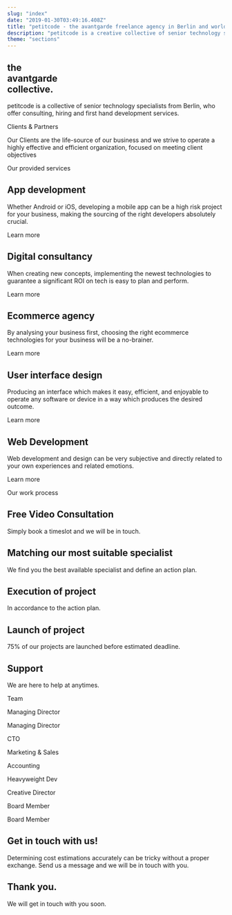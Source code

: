 ```yaml
---
slug: "index"
date: "2019-01-30T03:49:16.408Z"
title: "petitcode - the avantgarde freelance agency in Berlin and worldwide"
description: "petitcode is a creative collective of senior technology specialists. We only offer the best."
theme: "sections"
---
```


<Sections>
<Section video="server-room.mp4">
<SectionContent>

# the <br/> avantgarde <br/> collective.

</SectionContent>
</Section>
<Section>
<SectionContent>

<KnockoutText>petitcode is a collective of senior technology specialists from Berlin, who offer consulting, hiring and first hand development services. </KnockoutText>
</SectionContent>
</Section>
<Section>
<SectionContent>
<KnockoutText>Clients & Partners</KnockoutText>

Our Clients are the life-source of our business and we strive to operate a highly effective and efficient organization, focused on meeting client objectives

<Grid minWidth="120px">

<GridImage maxWidth="150px" alt="Infologis" image="infologis.svg" />

<GridImage maxWidth="150px" alt="Jung von Matt" image="jung-von-matt.svg" />

<GridImage maxWidth="150px" alt="Villeroy Boch" image="villeroy-boch.svg" />

<GridImage maxWidth="150px" alt="Vorwerk" image="vorwerk.svg" />

<GridImage maxWidth="150px" alt="Treatwell" image="treatwell-logo.svg" />

<GridImage maxWidth="150px" alt="leAD" image="lead.svg" />

<GridImage maxWidth="150px" alt="Find Some Buddy" image="FSB.svg" />

<GridImage maxWidth="150px" alt="Hashfox" image="hashfox.svg" />

<GridImage maxWidth="150px" alt="CampusSpeicher" image="campusspeicher.svg" />

<GridImage maxWidth="150px" alt="Betahaus" image="betahaus_Logo.png" />

</Grid>
</SectionContent>
</Section>
<Section>
<SectionContent>

<KnockoutText> Our provided services </KnockoutText>

<Grid minWidth="300px">

<Card>
<Link className="nohover" humanId="app-development">
  <CardImage image="development.svg" />
</Link>
<CardContent>
<h2><Link humanId="app-development">App development</Link></h2>

Whether Android or iOS, developing a mobile app can be a high risk project for your business, making the sourcing of the right developers absolutely crucial.

<Link humanId="app-development">Learn more</Link>

</CardContent>
</Card>

<Card>
<Link className="nohover" humanId="digital-consultancy">
  <CardImage image="therapist.svg" />
</Link>
<CardContent>
<h2><Link humanId="digital-consultancy">Digital consultancy</Link></h2>

When creating new concepts, implementing the newest technologies to guarantee a significant ROI on tech is easy to plan and perform.

<Link humanId="digital-consultancy">Learn more</Link>

</CardContent>
</Card>

<Card>
<Link className="nohover" humanId="ecommerce-agency">
  <CardImage image="online-shop.svg" />
</Link>
<CardContent>
<h2><Link humanId="ecommerce-agency">Ecommerce agency</Link></h2>

By analysing your business first, choosing the right ecommerce technologies for your business will be a no-brainer.

<Link humanId="ecommerce-agency">Learn more</Link>

</CardContent>
</Card>

<Card>
<Link className="nohover" humanId="user-interface-design">
  <CardImage image="graphic-design.svg" />
</Link>
<CardContent>
<h2><Link humanId="user-interface-design">User interface design</Link></h2>

Producing an interface which makes it easy, efficient, and enjoyable to operate any software or device in a way which produces the desired outcome.

<Link humanId="user-interface-design">Learn more</Link>

</CardContent>
</Card>

<Card>
<Link className="nohover" humanId="web-agency">
  <CardImage image="app-development.svg" />
</Link>
<CardContent>
<h2><Link humanId="web-agency">Web Development</Link></h2>

Web development and design can be very subjective and directly related to your own experiences and related emotions.

<Link humanId="web-agency">Learn more</Link>

</CardContent>
</Card>

</Grid>
</SectionContent>
</Section>
<Section>
<SectionContent>

<KnockoutText> Our work process </KnockoutText>

<Timeline>
<TimelineEntry>

## Free Video Consultation

Simply book a timeslot and we will be in touch.

</TimelineEntry>
<TimelineEntry>

## Matching our most suitable specialist

We find you the best available specialist and define an action plan.

</TimelineEntry>
<TimelineEntry>

## Execution of project

In accordance to the action plan.

</TimelineEntry>
<TimelineEntry>

## Launch of project

75% of our projects are launched before estimated deadline.

</TimelineEntry>
<TimelineEntry>

## Support

We are here to help at anytimes.

</TimelineEntry>
</Timeline>
</SectionContent>
</Section>
<Section>
<SectionContent>

<KnockoutText> Team </KnockoutText>

<Grid>

<Person name="Sebastian Melz" image="seb-square.jpg">

Managing Director

</Person>
<Person name="Axel Stett" image="axel-square.jpg">

Managing Director

</Person>
<Person name="Ottavio Braun" image="ottavio-braun.jpg">

CTO

</Person>
<Person name="Guy de Macedo Behrndt" image="guy-square.jpg">

Marketing & Sales

</Person>
<Person name="Lukas Polakowski" image="lukas-square.jpg">

Accounting

</Person>
<Person name="Rodolfo Lopez" image="rodolfo-lopez.jpg">

Heavyweight Dev

</Person>
<Person name="Mario Mielke" image="mario-mielke.jpg">

Creative Director

</Person>
<Person name="Bernadette Zawal-Pfeil" image="bernadette-square.jpg">

Board Member

</Person>
<Person name="Hubert Pfeil" image="hubert-square.jpg">

Board Member

</Person>

</Grid>
</SectionContent>
</Section>
<Section inverted scrollId="contact">
<SectionContent>
<ClientForm scrollTo="contact">
<FormIntro>

# Get in touch with us!

Determining cost estimations accurately can be tricky without a proper exchange. Send us a message and we will be in touch with you.

</FormIntro>
<FormSuccess>

# Thank you.

We will get in touch with you soon.

</FormSuccess>
</ClientForm>
</SectionContent>
</Section>
</Sections>
